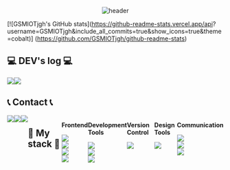 <div align="center">
  
![header](https://capsule-render.vercel.app/api?type=waving&text=GSMIOTjgh&color=b7effb&section=header&height=170&fontAlignY=35&animation=fadeIn)
</div>

[![GSMIOTjgh's GitHub stats](https://github-readme-stats.vercel.app/api?
username=GSMIOTjgh&include_all_commits=true&show_icons=true&theme=cobalt)]
(https://github.com/GSMIOTjgh/github-readme-stats)

## 💻 DEV's log 💻
<div style="display:flex; flex-direction:row;">
    <a href="https://velog.io/@jgh/posts">
        <img src="https://img.shields.io/badge/Velog-20c997?style=for-the-badge&logo=Vimeo&logoColor=white"> 
    </a>
  <a href="https://github.com/GSMIOTjgh">
    <img src="https://img.shields.io/badge/github-181717?style=flat-square&logo=github&logoColor=white"/>
</div>
  </a>
</div>

## 📞 Contact 📞
<div style="display:flex; flex-direction:row;">
    <a href="mailto:s23054@gsm.hs.kr">
        <img src="https://img.shields.io/badge/gmail-EA4335?style=flat-square&logo=gmail&logoColor=white"/>
    </a>
    <a href="https://open.kakao.com/o/siv6oI1f">
      <img src="https://img.shields.io/badge/kakaotalk-FFCD00?style=flat-square&logo=kakaotalk&logoColor=black"/>   
    </a>
    <a href="https://www.instagram.com/jgh10169">
         <img src="https://img.shields.io/badge/instagram-E4405F?style=flat-square&logo=instagram&logoColor=white"/>
    </a>



  
  ## 📄 My stack 📄
  
<div style="display:flex; flex-direction:column; align-items:flex-start;">
   <p><strong>Frontend</strong></p>
<img src="https://img.shields.io/badge/javascript-F7DF1E?style=flat-square&logo=javascript&logoColor=black"/>
<img src="https://img.shields.io/badge/html-E34F26?style=flat-square&logo=html5&logoColor=white"/>
<img src="https://img.shields.io/badge/css-1572B6?style=flat-square&logo=css3&logoColor=white"/>
<img src="https://img.shields.io/badge/React-61DAFB?style=flat-square&logo=react&logoColor=black"/>
</div>
<div style="display:flex; flex-direction:column; align-items:flex-start;">
   <p><strong>Development Tools</strong></p>
<img src="https://img.shields.io/badge/Visual Studio Code-007ACC?style=flat-square&logo=visualstudiocode&logoColor=white"/>
<img src="https://img.shields.io/badge/Visual Studio-5C2D91?style=flat-square&logo=visualstudio&logoColor=white"/>
<img src="https://img.shields.io/badge/Eclipse IDE-2C2255?style=flat-square&logo=eclipseide&logoColor=white"/>
</div>
<div style="display:flex; flex-direction:column; align-items:flex-start;">
   <p><strong>Version Control</strong></p>
<img src="https://img.shields.io/badge/github-181717?style=flat-square&logo=github&logoColor=white"/>
</div>
<div style="display:flex; flex-direction:column; align-items:flex-start;">
   <p><strong>Design Tools</strong></p>
<img src="https://img.shields.io/badge/figma-F24E1E?style=flat-square&logo=figma&logoColor=white"/>
</div>
<div style="display:flex; flex-direction:column; align-items:flex-start;">
   <p><strong>Communication</strong></p>
<img src="https://img.shields.io/badge/gmail-EA4335?style=flat-square&logo=gmail&logoColor=white"/>
<img src="https://img.shields.io/badge/instagram-E4405F?style=flat-square&logo=instagram&logoColor=white"/>
<img src="https://img.shields.io/badge/kakaotalk-FFCD00?style=flat-square&logo=kakaotalk&logoColor=black"/>
</div>

